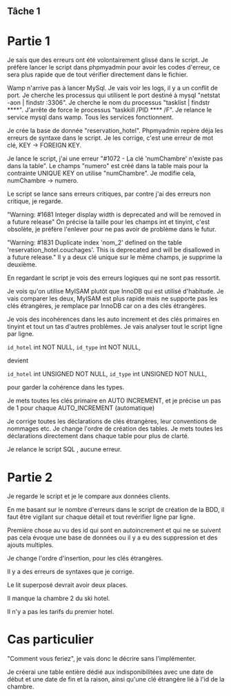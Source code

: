 ## Tâche 1

# Partie 1

Je sais que des erreurs ont été volontairement glissé dans le script.
Je préfère lancer le script dans phpmyadmin pour avoir les codes d'erreur, ce sera plus rapide que de tout vérifier directement dans le fichier.

Wamp n'arrive pas à lancer MySql.
Je vais voir les logs, il y a un conflit de port.
Je cherche les processus qui utilisent le port destiné à mysql "netstat -aon | findstr :3306".
Je cherche le nom du processus "tasklist | findstr ****".
J'arrête de force le processus "taskkill /PID **** /F".
Je relance le service mysql dans wamp.
Tous les services fonctionnent.

Je crée la base de donnée "reservation_hotel".
Phpmyadmin repère déja les erreurs de syntaxe dans le script.
Je les corrige, c'est une erreur de mot clé, KEY -> FOREIGN KEY.

Je lance le script, j'ai une erreur "#1072 - La clé 'numChambre' n'existe pas dans la table".
Le champs "numero" est créé dans la table mais pour la contrainte UNIQUE KEY on utilise "numChambre".
Je modifie cela, numChambre -> numero.

Le script se lance sans erreurs critiques, par contre j'ai des erreurs non critique, je regarde. 

"Warning: #1681 Integer display width is deprecated and will be removed in a future release"
On précise la taille pour les champs int et tinyint, c'est obsolète, je préfère l'enlever pour ne pas avoir de problème dans le futur. 

"Warning: #1831 Duplicate index 'nom_2' defined on the table 'reservation_hotel.couchages'. This is deprecated and will be disallowed in a future release."
Il y a deux clé unique sur le même champs, je supprime la deuxième.

En regardant le script je vois des erreurs logiques qui ne sont pas ressortit.

Je vois qu'on utilise MyISAM plutôt que InnoDB qui est utilisé d'habitude.
Je vais comparer les deux, MyISAM est plus rapide mais ne supporte pas les clés étrangères, je remplace par InnoDB car on a des clés étrangères.

Je vois des incohérences dans les auto increment et des clés primaires en tinyint et tout un tas d'autres problèmes.
Je vais analyser tout le script ligne par ligne.


`id_hotel` int NOT NULL,
`id_type` int NOT NULL,

devient 

`id_hotel` int UNSIGNED NOT NULL,
`id_type` int UNSIGNED NOT NULL,

pour garder la cohérence dans les types. 

Je mets toutes les clés primaire en AUTO INCREMENT, et je précise un pas de 1 pour chaque AUTO_INCREMENT (automatique)

Je corrige toutes les déclarations de clés étrangères, leur conventions de nommages etc.
Je change l'ordre de création des tables.
Je mets toutes les déclarations directement dans chaque table pour plus de clarté.

Je relance le script SQL , aucune erreur. 

# Partie 2

Je regarde le script et je le compare aux données clients.

En me basant sur le nombre d'erreurs dans le script de création de la BDD, il faut être vigilant sur chaque détail et tout revérifier ligne par ligne.

Première chose au vu des id qui sont en autoincrement et qui ne se suivent pas cela évoque une base de données ou il y a eu des suppression et des ajouts multiples.

Je change l'ordre d'insertion, pour les clés étrangères.

Il y a des erreurs de syntaxes que je corrige.

Le lit superposé devrait avoir deux places.

Il manque la chambre 2 du ski hotel.

Il n'y a pas les tarifs du premier hotel. 

# Cas particulier

"Comment vous feriez", je vais donc le décrire sans l'implémenter.

Je créerai une table entière dédié aux indisponibilitées avec une date de début et une date de fin et la raison, ainsi qu'une clé étrangère lié à l'id de la chambre. 
